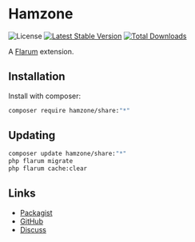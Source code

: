 # Hamzone

![License](https://img.shields.io/badge/license-MIT-blue.svg) [![Latest Stable Version](https://img.shields.io/packagist/v/hamzone/share.svg)](https://packagist.org/packages/hamzone/share) [![Total Downloads](https://img.shields.io/packagist/dt/hamzone/share.svg)](https://packagist.org/packages/hamzone/share)

A [Flarum](http://flarum.org) extension. 

## Installation

Install with composer:

```sh
composer require hamzone/share:"*"
```

## Updating

```sh
composer update hamzone/share:"*"
php flarum migrate
php flarum cache:clear
```

## Links

- [Packagist](https://packagist.org/packages/hamzone/share)
- [GitHub](https://github.com/hamzone/share)
- [Discuss](https://discuss.flarum.org/d/PUT_DISCUSS_SLUG_HERE)
